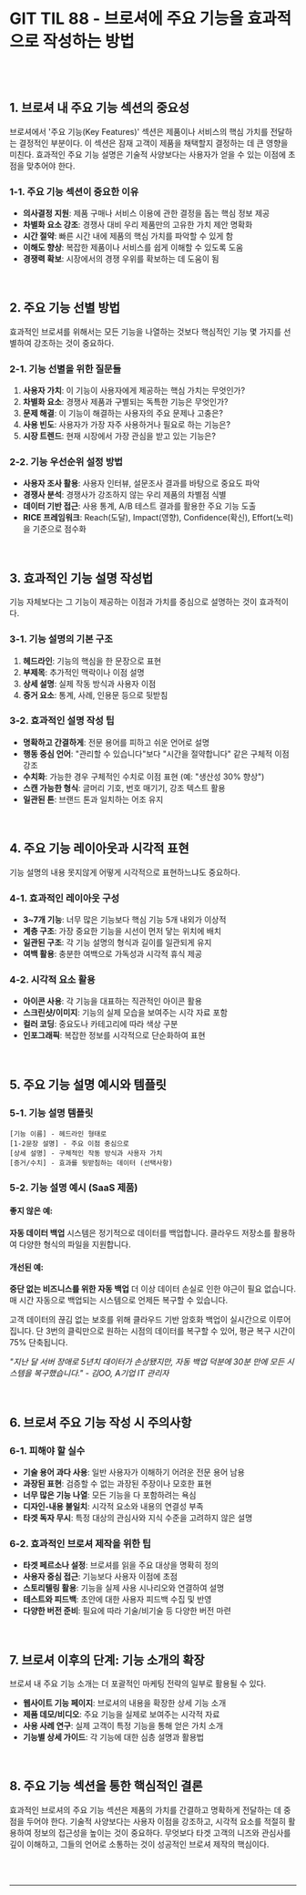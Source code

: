 # GIT TIL 88 - 브로셔에 주요 기능을 효과적으로 작성하는 방법

<br><br>

## 1. 브로셔 내 주요 기능 섹션의 중요성

브로셔에서 '주요 기능(Key Features)' 섹션은 제품이나 서비스의 핵심 가치를 전달하는 결정적인 부분이다. 이 섹션은 잠재 고객이 제품을 채택할지 결정하는 데 큰 영향을 미친다. 효과적인 주요 기능 설명은 기술적 사양보다는 사용자가 얻을 수 있는 이점에 초점을 맞추어야 한다.

### 1-1. 주요 기능 섹션이 중요한 이유

- **의사결정 지원**: 제품 구매나 서비스 이용에 관한 결정을 돕는 핵심 정보 제공
- **차별화 요소 강조**: 경쟁사 대비 우리 제품만의 고유한 가치 제안 명확화
- **시간 절약**: 빠른 시간 내에 제품의 핵심 가치를 파악할 수 있게 함
- **이해도 향상**: 복잡한 제품이나 서비스를 쉽게 이해할 수 있도록 도움
- **경쟁력 확보**: 시장에서의 경쟁 우위를 확보하는 데 도움이 됨

<br>

## 2. 주요 기능 선별 방법

효과적인 브로셔를 위해서는 모든 기능을 나열하는 것보다 핵심적인 기능 몇 가지를 선별하여 강조하는 것이 중요하다.

### 2-1. 기능 선별을 위한 질문들

1. **사용자 가치**: 이 기능이 사용자에게 제공하는 핵심 가치는 무엇인가?
2. **차별화 요소**: 경쟁사 제품과 구별되는 독특한 기능은 무엇인가?
3. **문제 해결**: 이 기능이 해결하는 사용자의 주요 문제나 고충은?
4. **사용 빈도**: 사용자가 가장 자주 사용하거나 필요로 하는 기능은?
5. **시장 트렌드**: 현재 시장에서 가장 관심을 받고 있는 기능은?

### 2-2. 기능 우선순위 설정 방법

- **사용자 조사 활용**: 사용자 인터뷰, 설문조사 결과를 바탕으로 중요도 파악
- **경쟁사 분석**: 경쟁사가 강조하지 않는 우리 제품의 차별점 식별
- **데이터 기반 접근**: 사용 통계, A/B 테스트 결과를 활용한 주요 기능 도출
- **RICE 프레임워크**: Reach(도달), Impact(영향), Confidence(확신), Effort(노력)을 기준으로 점수화

<br>

## 3. 효과적인 기능 설명 작성법

기능 자체보다는 그 기능이 제공하는 이점과 가치를 중심으로 설명하는 것이 효과적이다.

### 3-1. 기능 설명의 기본 구조

1. **헤드라인**: 기능의 핵심을 한 문장으로 표현
2. **부제목**: 추가적인 맥락이나 이점 설명
3. **상세 설명**: 실제 작동 방식과 사용자 이점
4. **증거 요소**: 통계, 사례, 인용문 등으로 뒷받침

### 3-2. 효과적인 설명 작성 팁

- **명확하고 간결하게**: 전문 용어를 피하고 쉬운 언어로 설명
- **행동 중심 언어**: "관리할 수 있습니다"보다 "시간을 절약합니다" 같은 구체적 이점 강조
- **수치화**: 가능한 경우 구체적인 수치로 이점 표현 (예: "생산성 30% 향상")
- **스캔 가능한 형식**: 글머리 기호, 번호 매기기, 강조 텍스트 활용
- **일관된 톤**: 브랜드 톤과 일치하는 어조 유지

<br>

## 4. 주요 기능 레이아웃과 시각적 표현

기능 설명의 내용 못지않게 어떻게 시각적으로 표현하느냐도 중요하다.

### 4-1. 효과적인 레이아웃 구성

- **3~7개 기능**: 너무 많은 기능보다 핵심 기능 5개 내외가 이상적
- **계층 구조**: 가장 중요한 기능을 시선이 먼저 닿는 위치에 배치
- **일관된 구조**: 각 기능 설명의 형식과 길이를 일관되게 유지
- **여백 활용**: 충분한 여백으로 가독성과 시각적 휴식 제공

### 4-2. 시각적 요소 활용

- **아이콘 사용**: 각 기능을 대표하는 직관적인 아이콘 활용
- **스크린샷/이미지**: 기능의 실제 모습을 보여주는 시각 자료 포함
- **컬러 코딩**: 중요도나 카테고리에 따라 색상 구분
- **인포그래픽**: 복잡한 정보를 시각적으로 단순화하여 표현

<br>

## 5. 주요 기능 설명 예시와 템플릿

### 5-1. 기능 설명 템플릿

```
[기능 이름] - 헤드라인 형태로
[1-2문장 설명] - 주요 이점 중심으로
[상세 설명] - 구체적인 작동 방식과 사용자 가치
[증거/수치] - 효과를 뒷받침하는 데이터 (선택사항)
```

### 5-2. 기능 설명 예시 (SaaS 제품)

#### 좋지 않은 예:
**자동 데이터 백업**
시스템은 정기적으로 데이터를 백업합니다. 클라우드 저장소를 활용하여 다양한 형식의 파일을 지원합니다.

#### 개선된 예:
**중단 없는 비즈니스를 위한 자동 백업**
더 이상 데이터 손실로 인한 야근이 필요 없습니다. 매 시간 자동으로 백업되는 시스템으로 언제든 복구할 수 있습니다.

고객 데이터의 끊김 없는 보호를 위해 클라우드 기반 암호화 백업이 실시간으로 이루어집니다. 단 3번의 클릭만으로 원하는 시점의 데이터를 복구할 수 있어, 평균 복구 시간이 75% 단축됩니다.

*"지난 달 서버 장애로 5년치 데이터가 손상됐지만, 자동 백업 덕분에 30분 만에 모든 시스템을 복구했습니다." - 김OO, A기업 IT 관리자*

<br>

## 6. 브로셔 주요 기능 작성 시 주의사항

### 6-1. 피해야 할 실수

- **기술 용어 과다 사용**: 일반 사용자가 이해하기 어려운 전문 용어 남용
- **과장된 표현**: 검증할 수 없는 과장된 주장이나 모호한 표현
- **너무 많은 기능 나열**: 모든 기능을 다 포함하려는 욕심
- **디자인-내용 불일치**: 시각적 요소와 내용의 연결성 부족
- **타겟 독자 무시**: 특정 대상의 관심사와 지식 수준을 고려하지 않은 설명

### 6-2. 효과적인 브로셔 제작을 위한 팁

- **타겟 페르소나 설정**: 브로셔를 읽을 주요 대상을 명확히 정의
- **사용자 중심 접근**: 기능보다 사용자 이점에 초점
- **스토리텔링 활용**: 기능을 실제 사용 시나리오와 연결하여 설명
- **테스트와 피드백**: 초안에 대한 사용자 피드백 수집 및 반영
- **다양한 버전 준비**: 필요에 따라 기술/비기술 등 다양한 버전 마련

<br>

## 7. 브로셔 이후의 단계: 기능 소개의 확장

브로셔 내 주요 기능 소개는 더 포괄적인 마케팅 전략의 일부로 활용될 수 있다.

- **웹사이트 기능 페이지**: 브로셔의 내용을 확장한 상세 기능 소개
- **제품 데모/비디오**: 주요 기능을 실제로 보여주는 시각적 자료
- **사용 사례 연구**: 실제 고객이 특정 기능을 통해 얻은 가치 소개
- **기능별 상세 가이드**: 각 기능에 대한 심층 설명과 활용법

<br>

## 8. 주요 기능 섹션을 통한 핵심적인 결론

효과적인 브로셔의 주요 기능 섹션은 제품의 가치를 간결하고 명확하게 전달하는 데 중점을 두어야 한다. 기술적 사양보다는 사용자 이점을 강조하고, 시각적 요소를 적절히 활용하여 정보의 접근성을 높이는 것이 중요하다. 무엇보다 타겟 고객의 니즈와 관심사를 깊이 이해하고, 그들의 언어로 소통하는 것이 성공적인 브로셔 제작의 핵심이다.

<br><br>

--- 

<br><br>